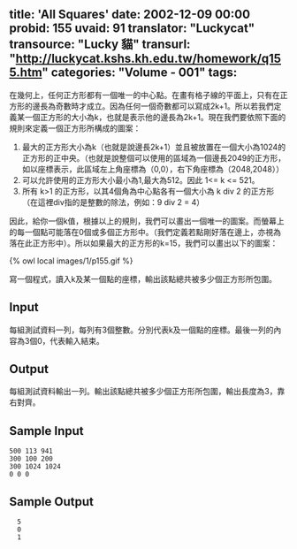 title: 'All Squares'
date: 2002-12-09 00:00
probid: 155
uvaid: 91
translator: "Luckycat"
transource: "Lucky 貓"
transurl: "http://luckycat.kshs.kh.edu.tw/homework/q155.htm"
categories: "Volume - 001"
tags:
---

在幾何上，任何正方形都有一個唯一的中心點。在畫有格子線的平面上，只有在正方形的邊長為奇數時才成立。因為任何一個奇數都可以寫成2k+1。所以若我們定義某一個正方形的大小為k，也就是表示他的邊長為2k+1。現在我們要依照下面的規則來定義一個正方形所構成的圖案：

1. 最大的正方形大小為k（也就是說邊長2k+1）並且被放置在一個大小為1024的正方形的正中央。（也就是說整個可以使用的區域為一個邊長2049的正方形，如以座標表示，此區域左上角座標為（0,0），右下角座標為（2048,2048））
2. 可以允許使用的正方形大小最小為1,最大為512。因此 1<= k <= 521。
3. 所有 k>1 的正方形，以其4個角為中心點各有一個大小為 k div 2 的正方形（在這裡div指的是整數的除法，例如：9 div 2 = 4）

因此，給你一個k值，根據以上的規則，我們可以畫出一個唯一的圖案。而螢幕上的每一個點可能落在0個或多個正方形中。（我們定義若點剛好落在邊上，亦視為落在此正方形中）。所以如果最大的正方形的k=15，我們可以畫出以下的圖案：

{% owl local images/1/p155.gif %}

寫一個程式，讀入k及某一個點的座標，輸出該點總共被多少個正方形所包圍。

<!-- more -->

## Input ##

每組測試資料一列，每列有3個整數。分別代表k及一個點的座標。最後一列的內容為3個0，代表輸入結束。

## Output ##

每組測試資料輸出一列。輸出該點總共被多少個正方形所包圍，輸出長度為3，靠右對齊。

## Sample Input ##

	500 113 941
	300 100 200
	300 1024 1024
	0 0 0

## Sample Output ##

	  5
	  0
	  1